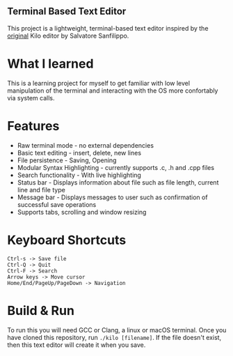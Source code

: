 ## Terminal Based Text Editor
This project is a lightweight, terminal-based text editor inspired by the [original](https://github.com/antirez/kilo) Kilo editor by Salvatore Sanfilippo.

# What I learned
This is a learning project for myself to get familiar with low level manipulation of the terminal and interacting with the OS more confortably via system calls.

# Features
* Raw terminal mode - no external dependencies 
* Basic text editing - insert, delete, new lines 
* File persistence - Saving, Opening 
* Modular Syntax Highlighting - currently supports .c, .h and .cpp files 
* Search functionality - With live highlighting 
* Status bar - Displays information about file such as file length, current line and file type 
* Message bar - Displays messages to user such as confirmation of successful save operations 
* Supports tabs, scrolling and window resizing 

# Keyboard Shortcuts
```
Ctrl-s -> Save file
Ctrl-Q -> Quit
Ctrl-F -> Search
Arrow keys -> Move cursor
Home/End/PageUp/PageDown -> Navigation
```

# Build & Run
To run this you will need GCC or Clang, a linux or macOS terminal. Once you have cloned this repository, run `./kilo [filename]`. If the file doesn't exist, then this text editor will create it when you save.
